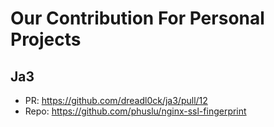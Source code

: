 # Our Contribution For Personal Projects

## Ja3

- PR: <https://github.com/dreadl0ck/ja3/pull/12>
- Repo: <https://github.com/phuslu/nginx-ssl-fingerprint>
